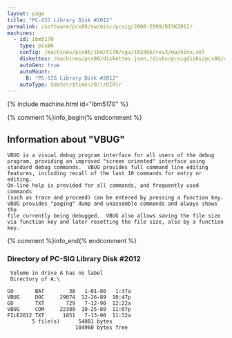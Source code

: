 ```yaml
---
layout: page
title: "PC-SIG Library Disk #2012"
permalink: /software/pcx86/sw/misc/pcsig/2000-2999/DISK2012/
machines:
  - id: ibm5170
    type: pcx86
    config: /machines/pcx86/ibm/5170/cga/1024kb/rev3/machine.xml
    diskettes: /machines/pcx86/diskettes.json,/disks/pcsigdisks/pcx86/diskettes.json
    autoGen: true
    autoMount:
      B: "PC-SIG Library Disk #2012"
    autoType: $date\r$time\rB:\rDIR\r
---
```


{% include machine.html id="ibm5170" %}

{% comment %}info_begin{% endcomment %}

## Information about "VBUG"

    VBUG is a visual debug program interface for all users of the debug
    program, providing an improved "screen oriented" interface using
    standard debug commands.  VBUG provides full command line editing
    features, including recall of the last 10 commands for entry or editing.
    On-line help is provided for all commands, and frequently used commands
    (such as trace and proceed) can be entered by pressing a function key.
    VBUG provides "paging" dump and unassemble commands and always shows the
    file currently being debugged.  VBUG also allows saving the file size
    via function key and later resetting the file size, also by a function
    key.
{% comment %}info_end{% endcomment %}


### Directory of PC-SIG Library Disk #2012

     Volume in drive A has no label
     Directory of A:\

    GO       BAT        38   1-01-80   1:37a
    VBUG     DOC     29074  12-26-89  10:47p
    GO       TXT       729   7-12-90  12:22a
    VBUG     COM     22389  10-25-89  11:07p
    FILE2012 TXT      1851   7-13-90  11:32a
            5 file(s)      54081 bytes
                          104960 bytes free
